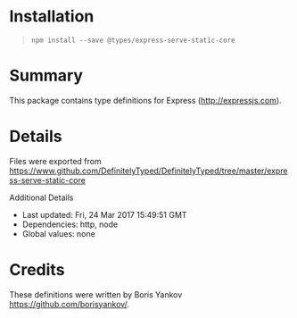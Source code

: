 # Installation
> `npm install --save @types/express-serve-static-core`

# Summary
This package contains type definitions for Express (http://expressjs.com).

# Details
Files were exported from https://www.github.com/DefinitelyTyped/DefinitelyTyped/tree/master/express-serve-static-core

Additional Details
 * Last updated: Fri, 24 Mar 2017 15:49:51 GMT
 * Dependencies: http, node
 * Global values: none

# Credits
These definitions were written by Boris Yankov <https://github.com/borisyankov/>.

